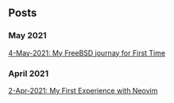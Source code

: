 ## Posts

### May 2021
[4-May-2021: My FreeBSD journay for First Time](https://kousha1999.github.io/posts/2021/FreeBSD-Journay)

### April 2021

[2-Apr-2021: My First Experience with Neovim](https://kousha1999.github.io/posts/2021/first-experience-with-neovim)
